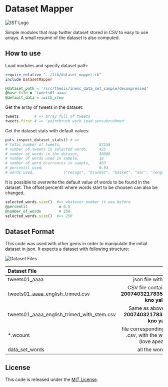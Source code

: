 # Dataset Mapper

![IST Logo](http://tecnico.ulisboa.pt/img/tecnico.png)

Simple modules that map twitter dataset stored in CSV to easy to use arrays. A small resume of the dataset is also computed.

## How to use

Load modules and specify dataset path:

~~~ruby
require_relative "../lib/dataset_mapper.rb"
include DatasetMapper

@dataset_path = '/src/thesis/inesc_data_set_sample/decompressed' 
@base_file = 'tweets01_aaaa'
@default_data = :with_stem
~~~

Get the array of tweets in the dataset:
~~~ruby
tweets       # => array full of tweets
tweets.first # => 'paintbrush work ipad sensubrushman' 
~~~

Get the dataset stats with default values:
~~~ruby
puts inspect_dataset_stats() # =>
# total number of tweets,                 87558
# number of tweets in selected words,     425
# number of words in the dataset,         50880
# number of words used in sample,         18
# number of word ocurrences in sample,    463
# percentil used,                         0.94
# words used,             ["recogn", "bracket", "basket", "mar", "length", "initi", "dye", "eras", "tradit", "liverpol", "delici", "advantag", "robot", "potus", "belief", "volum", "hok", "thirstythursday"]
~~~

It is possible to overwrite the default value of words to be found in the dataset.
The offset percentil where words start to be choosen can also be changed.

~~~ruby
selected_words.size()  #=> whatever number it was before
@percentil              = 0.5
@number_of_words        = 250
selected_words.size()  #=> 250
~~~


## Dataset Format
This code was used with other gems in order to manipulate the initial dataset in json. It expects a dataset with following structure:

![Dataset Files](https://photos-3.dropbox.com/t/0/AAAqwKhNWq4aAAArxp8ZfxgeUvFx6NJojuXBsZvcvJaNfg/12/3217572/png/1024x768/3/1404396000/0/2/Screen%20Shot%202014-07-03%20at%2013.08.24.png/SGXIz-csRI3gIRcBk-L6o3vpuVjRivfFxd3xhZfLvzU)



| Dataset File  | Use             |
|:------------- |:---------------:| 
| tweets01_aaaa      | json file with tweets captured by INESC-id | 
| tweets01\_aaaa\_english\_trimed.csv      | CSV file containing tweets coma separated. Ex: **200740321783578624,ReRoc_Rochi_KTB,females kno yal jus sit nigas job supose** |
| tweets01\_aaaa\_english\_trimed\_with_stem.csv      | Same as above but with stemming applied. Ex: **200740321783578624,ReRoc_Rochi_KTB,femal kno yal jus sit niga job supos**        | 
| *.wcount | file corresponding to the file with same finished with .csv, with the words that appear are summed. Ex (love apeard 4253 times ): **love,4253** | 
| data\_set\_words | all the words that appear in the dataset |


## License

This code is released under the [MIT License](http://www.opensource.org/licenses/MIT).
